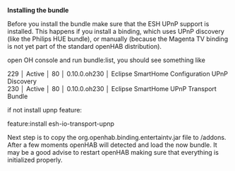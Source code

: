 **Installing the bundle**

Before you install the bundle make sure that the ESH UPnP support is installed. This happens if you install a binding, which uses UPnP discovery (like the Philips HUE bundle), or manually (because the Magenta TV binding is not yet part of the standard openHAB distribution).

open OH console and run bundle:list, you should see something like

229 │ Active │ 80 │ 0.10.0.oh230 │ Eclipse SmartHome Configuration UPnP Discovery<br>
230 │ Active │ 80 │ 0.10.0.oh230 │ Eclipse SmartHome UPnP Transport Bundle

if not install upnp feature:

feature:install esh-io-transport-upnp

Next step is to copy the org.openhab.binding.entertaintv.jar file to <openHAB installation directory>/addons. After a few moments openHAB will detected and load the now bundle. It may be a good advise to restart openHAB making sure that everything is initialized properly.
